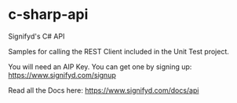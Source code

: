 c-sharp-api
===========

Signifyd's C# API

Samples for calling the REST Client included in the Unit Test project.

You will need an AIP Key.  You can get one by signing up: https://www.signifyd.com/signup 

Read all the Docs here: https://www.signifyd.com/docs/api

